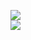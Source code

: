 [![](https://img.shields.io/badge/Made%20With-Github%20Spray-lightgrey.svg?style=for-the-badge&logo=github)](https://github.com/Annihil/github-spray#16524)  
[![](https://i.imgur.com/2DrTn0Z.gif)](https://github.com/Annihil/github-spray)
